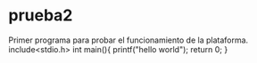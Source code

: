 # prueba2
Primer programa para probar el funcionamiento de la plataforma.
include<stdio.h>
int main(){
printf("hello world");
return 0;
}

